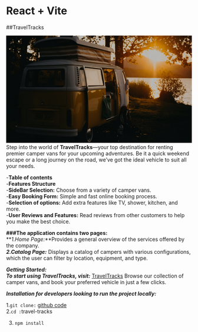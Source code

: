 # React + Vite

##TravelTracks<br/>

<img src=".../../src/assets/Picture-1.jpg" alt="Travel Tracks" wind="390" height="290"/><br/>
Step into the world of **TravelTracks**—your top destination for renting premier
camper vans for your upcoming adventures. Be it a quick weekend escape or a long
journey on the road, we’ve got the ideal vehicle to suit all your needs.

-**Table of сontents** <br/>-**Features Structure**<br/> -**SideBar Selection:**
Choose from a variety of camper vans.<br/> -**Easy Booking Form:** Simple and
fast online booking process.<br/> -**Selection of options:** Add extra features
like TV, shower, kitchen, and more.<br/> -**User Reviews and Features:** Read
reviews from other customers to help you make the best choice.<br/>

**###The application contains two pages:**<br/> **_1.Home Page:_**Provides a
general overview of the services offered by the company.<br/> **_2.Catalog
Page:_** Displays a catalog of campers with various configurations, which the
user can filter by location, equipment, and type.

**_Getting Started:_**<br/> **_To start using TravelTracks, visit:_**
[TravelTracks](https://travel-tracks-sepia.vercel.app/) Browse our collection of
camper vans, and book your preferred vehicle in just a few clicks.

**_Installation for developers looking to run the project locally:_**

1.`git clone:`
[github code](https://github.com/Olena457/travel-tracks.git)<br/> 2.`cd :`travel-tracks<br/>

3. `npm install`<br/>
